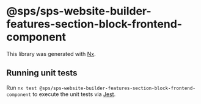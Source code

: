# @sps/sps-website-builder-features-section-block-frontend-component

This library was generated with [Nx](https://nx.dev).

## Running unit tests

Run `nx test @sps/sps-website-builder-features-section-block-frontend-component` to execute the unit tests via [Jest](https://jestjs.io).

